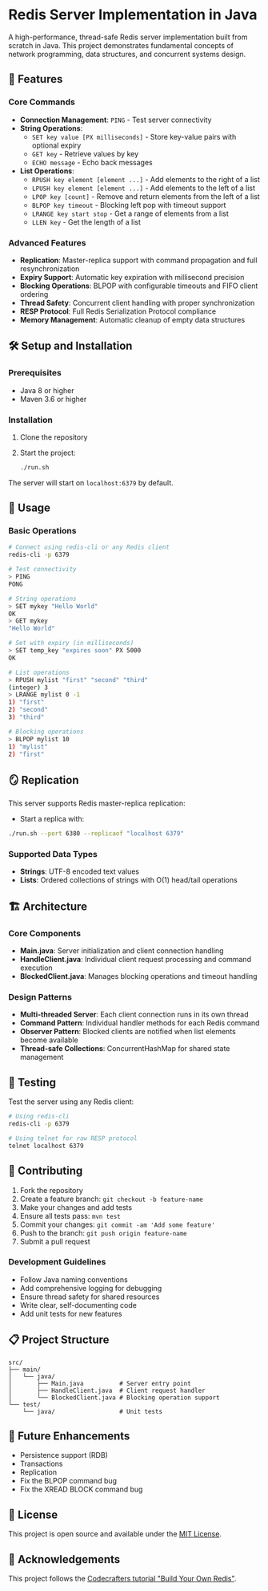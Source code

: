 # Redis Server Implementation in Java

A high-performance, thread-safe Redis server implementation built from scratch in Java. This project demonstrates fundamental concepts of network programming, data structures, and concurrent systems design.

## 🚀 Features

### Core Commands
- **Connection Management**: `PING` - Test server connectivity
- **String Operations**: 
  - `SET key value [PX milliseconds]` - Store key-value pairs with optional expiry
  - `GET key` - Retrieve values by key
  - `ECHO message` - Echo back messages
- **List Operations**:
  - `RPUSH key element [element ...]` - Add elements to the right of a list
  - `LPUSH key element [element ...]` - Add elements to the left of a list
  - `LPOP key [count]` - Remove and return elements from the left of a list
  - `BLPOP key timeout` - Blocking left pop with timeout support
  - `LRANGE key start stop` - Get a range of elements from a list
  - `LLEN key` - Get the length of a list

### Advanced Features
- **Replication**: Master-replica support with command propagation and full resynchronization
- **Expiry Support**: Automatic key expiration with millisecond precision
- **Blocking Operations**: BLPOP with configurable timeouts and FIFO client ordering
- **Thread Safety**: Concurrent client handling with proper synchronization
- **RESP Protocol**: Full Redis Serialization Protocol compliance
- **Memory Management**: Automatic cleanup of empty data structures

## 🛠️ Setup and Installation

### Prerequisites
- Java 8 or higher
- Maven 3.6 or higher

### Installation
1. Clone the repository

2. Start the project:
   ```bash
   ./run.sh
   ```


The server will start on `localhost:6379` by default.

## 📖 Usage

### Basic Operations
```bash
# Connect using redis-cli or any Redis client
redis-cli -p 6379

# Test connectivity
> PING
PONG

# String operations
> SET mykey "Hello World"
OK
> GET mykey
"Hello World"

# Set with expiry (in milliseconds)
> SET temp_key "expires soon" PX 5000
OK

# List operations
> RPUSH mylist "first" "second" "third"
(integer) 3
> LRANGE mylist 0 -1
1) "first"
2) "second"
3) "third"

# Blocking operations
> BLPOP mylist 10
1) "mylist"
2) "first"
```

## 🪞 Replication

This server supports Redis master-replica replication:

- Start a replica with:
```bash
./run.sh --port 6380 --replicaof "localhost 6379"
```
### Supported Data Types
- **Strings**: UTF-8 encoded text values
- **Lists**: Ordered collections of strings with O(1) head/tail operations

## 🏗️ Architecture

### Core Components
- **Main.java**: Server initialization and client connection handling
- **HandleClient.java**: Individual client request processing and command execution
- **BlockedClient.java**: Manages blocking operations and timeout handling

### Design Patterns
- **Multi-threaded Server**: Each client connection runs in its own thread
- **Command Pattern**: Individual handler methods for each Redis command
- **Observer Pattern**: Blocked clients are notified when list elements become available
- **Thread-safe Collections**: ConcurrentHashMap for shared state management

## 🧪 Testing

Test the server using any Redis client:
```bash
# Using redis-cli
redis-cli -p 6379

# Using telnet for raw RESP protocol
telnet localhost 6379
```

## 🤝 Contributing

1. Fork the repository
2. Create a feature branch: `git checkout -b feature-name`
3. Make your changes and add tests
4. Ensure all tests pass: `mvn test`
5. Commit your changes: `git commit -am 'Add some feature'`
6. Push to the branch: `git push origin feature-name`
7. Submit a pull request

### Development Guidelines
- Follow Java naming conventions
- Add comprehensive logging for debugging
- Ensure thread safety for shared resources
- Write clear, self-documenting code
- Add unit tests for new features

## 📋 Project Structure
```
src/
├── main/
│   └── java/
│       ├── Main.java          # Server entry point
│       ├── HandleClient.java  # Client request handler
│       └── BlockedClient.java # Blocking operation support
└── test/
    └── java/                  # Unit tests
```

## 🔮 Future Enhancements
- Persistence support (RDB)
- Transactions
- Replication
- Fix the BLPOP command bug
- Fix the XREAD BLOCK command bug

## 📄 License

This project is open source and available under the [MIT License](LICENSE).

## 🙏 Acknowledgements

This project follows the [Codecrafters tutorial "Build Your Own Redis"](https://codecrafters.io/challenges/redis).
